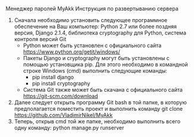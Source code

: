 ﻿Менеджер паролей MyAkk
Инструкция по развертыванию сервера
1. Сначала необходимо установить следующее программное обеспечение на Ваш компьютер: Python 2.7 или более поздняя версия, Django 2.1.4, библиотека cryptography для Python, система контроля версий Git
	- Python может быть установлен с официального сайта https://www.python.org/getit/windows/
	- Пакеты Django и cryptography могут быть установлены с помощью установщика pip. Для этого необходимо в командной строке Windows (cmd) выполнить следующие команды:
		- pip install django
		- pip install cryptography
	- Система Git также может быть скачана с официального сайта https://git-scm.com/download
2. Далее следует открыть программу Git bash в той папке, в которую предполагается поместить проект и выполнить команду git clone https://github.com/VladimirNikel/MyAkk
3. Теперь, открыв cmd той же папке, необходимо выполнить всего одну команду: python manage.py runserver 